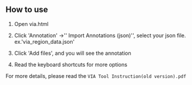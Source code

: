 ## How to use

1. Open via.html 

2. Click 'Annotation' ->'' Import Annotations (json)'', select your json file. ex.'via_region_data.json'

3. Click 'Add files', and you will see the annotation

4. Read the keyboard shortcuts for more options

  For more details, please read the `VIA Tool Instruction(old version).pdf`

